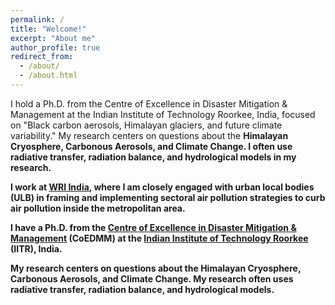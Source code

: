 ```yaml
---
permalink: /
title: "Welcome!"
excerpt: "About me"
author_profile: true
redirect_from: 
  - /about/
  - /about.html
---
```


I hold a Ph.D. from the Centre of Excellence in Disaster Mitigation & Management at the Indian Institute of Technology Roorkee, India, focused on "Black carbon aerosols, Himalayan glaciers, and future climate variability." My research centers on questions about the <b>Himalayan Cryosphere, Carbonous Aerosols, and Climate Change</a>. I often use radiative transfer, radiation balance, and hydrological models in my research.


I work at <a href="https://wri-india.org/" target="_blank">WRI India</a>, where I am closely engaged with urban local bodies (ULB) in framing and implementing sectoral air pollution strategies to curb air pollution inside the metropolitan area.

I have a Ph.D. from the <a href="https://iitr.ac.in/Centres/Centre%20of%20Excellence%20in%20Disaster%20Mitigation%20and%20Management/Home.html" target="_blank">Centre of Excellence in Disaster Mitigation & Management</a> (CoEDMM) at the <a href="https://iitr.ac.in/" target="_blank">Indian Institute of Technology Roorkee</a> (IITR), India. 

My research centers on questions about the Himalayan Cryosphere, Carbonous Aerosols, and Climate Change. My research often uses radiative transfer, radiation balance, and hydrological models.
